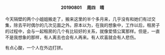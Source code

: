 #### <center> 20190801 &emsp;周四&emsp;晴</center>
今天隔壁的两个小姐姐搬走了，搬来这里的半个多月来，几乎没有和她们有过交集，除去平时偶尔的几次见面之外。原本以为，在我的想象中，工作以后，租房子的过程中，会与一起租房的几个有比较好的关系，就像爱情公寓那样。但是，一直不是我想象的那样，有人离去也会有人再来。有人欢喜就会有人悲伤。

有点心酸，一个人在外边打拼。